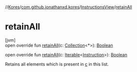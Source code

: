 //[Kores](../../../index.md)/[com.github.jonathanxd.kores](../index.md)/[InstructionsView](index.md)/[retainAll](retain-all.md)

# retainAll

[jvm]\
open override fun [retainAll](retain-all.md)(c: [Collection](https://kotlinlang.org/api/latest/jvm/stdlib/kotlin.collections/-collection/index.html)<*>): [Boolean](https://kotlinlang.org/api/latest/jvm/stdlib/kotlin/-boolean/index.html)

open override fun [retainAll](retain-all.md)(c: [Iterable](https://kotlinlang.org/api/latest/jvm/stdlib/kotlin.collections/-iterable/index.html)<[Instruction](../-instruction/index.md)>): [Boolean](https://kotlinlang.org/api/latest/jvm/stdlib/kotlin/-boolean/index.html)

Retains all elements which is present in [c](retain-all.md) in this list.
